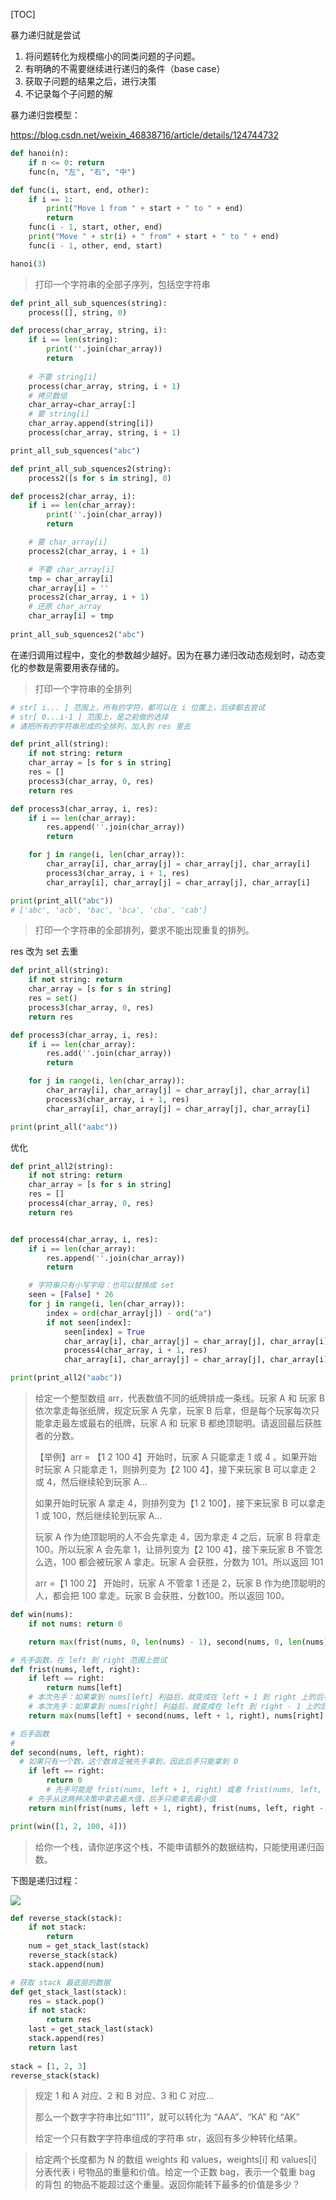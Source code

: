 [TOC]

暴力递归就是尝试

1. 将问题转化为规模缩小的同类问题的子问题。
2. 有明确的不需要继续进行递归的条件（base case）
3. 获取子问题的结果之后，进行决策
4. 不记录每个子问题的解



暴力递归尝模型：

https://blog.csdn.net/weixin_46838716/article/details/124744732



```python
def hanoi(n):
    if n <= 0: return
    func(n, "左", "右", "中")

def func(i, start, end, other):
    if i == 1:
        print("Move 1 from " + start + " to " + end)
        return
    func(i - 1, start, other, end)
    print("Move " + str(i) + " from" + start + " to " + end)
    func(i - 1, other, end, start)

hanoi(3)
```



> 打印一个字符串的全部子序列，包括空字符串





```python
def print_all_sub_squences(string):
    process([], string, 0)

def process(char_array, string, i):
    if i == len(string):
        print(''.join(char_array))
        return
		
    # 不要 string[i]
    process(char_array, string, i + 1)
    # 拷贝数组
    char_array=char_array[:]
    # 要 string[i]
    char_array.append(string[i])
    process(char_array, string, i + 1)

print_all_sub_squences("abc")
```





```python
def print_all_sub_squences2(string):
    process2([s for s in string], 0)

def process2(char_array, i):
    if i == len(char_array):
        print(''.join(char_array))
        return

    # 要 char_array[i]
    process2(char_array, i + 1)

    # 不要 char_array[i]
    tmp = char_array[i]
    char_array[i] = ''
    process2(char_array, i + 1)
    # 还原 char_array
    char_array[i] = tmp
    
print_all_sub_squences2("abc")
```



在递归调用过程中，变化的参数越少越好。因为在暴力递归改动态规划时，动态变化的参数是需要用表存储的。



> 打印一个字符串的全排列



```python
# str[ i... ] 范围上，所有的字符，都可以在 i 位置上，后续都去尝试
# str[ 0...i-1 ] 范围上，是之前做的选择
# 请把所有的字符串形成的全排列，加入到 res 里去

def print_all(string):
    if not string: return
    char_array = [s for s in string]
    res = []
    process3(char_array, 0, res)
    return res

def process3(char_array, i, res):
    if i == len(char_array):
        res.append(''.join(char_array))
        return

    for j in range(i, len(char_array)):
        char_array[i], char_array[j] = char_array[j], char_array[i]
        process3(char_array, i + 1, res)
        char_array[i], char_array[j] = char_array[j], char_array[i]

print(print_all("abc"))
# ['abc', 'acb', 'bac', 'bca', 'cba', 'cab']
```



> 打印一个字符串的全部排列，要求不能出现重复的排列。

res 改为 set 去重

```python
def print_all(string):
    if not string: return
    char_array = [s for s in string]
    res = set()
    process3(char_array, 0, res)
    return res

def process3(char_array, i, res):
    if i == len(char_array):
        res.add(''.join(char_array))
        return

    for j in range(i, len(char_array)):
        char_array[i], char_array[j] = char_array[j], char_array[i]
        process3(char_array, i + 1, res)
        char_array[i], char_array[j] = char_array[j], char_array[i]

print(print_all("aabc"))
```



优化

```python
def print_all2(string):
    if not string: return
    char_array = [s for s in string]
    res = []
    process4(char_array, 0, res)
    return res


def process4(char_array, i, res):
    if i == len(char_array):
        res.append(''.join(char_array))
        return

    # 字符串只有小写字母：也可以替换成 set
    seen = [False] * 26
    for j in range(i, len(char_array)):
        index = ord(char_array[j]) - ord("a")
        if not seen[index]:
            seen[index] = True
            char_array[i], char_array[j] = char_array[j], char_array[i]
            process4(char_array, i + 1, res)
            char_array[i], char_array[j] = char_array[j], char_array[i]

print(print_all2("aabc"))
```



> 给定一个整型数组 arr，代表数值不同的纸牌排成一条线。玩家 A 和 玩家 B 依次拿走每张纸牌，规定玩家 A 先拿，玩家 B 后拿，但是每个玩家每次只能拿走最左或最右的纸牌，玩家 A 和 玩家 B 都绝顶聪明。请返回最后获胜者的分数。
>
> 【举例】arr = 【1	2	100	4】开始时，玩家 A  只能拿走 1 或 4 。如果开始时玩家 A 只能拿走 1，则排列变为【2	100	4】，接下来玩家 B 可以拿走 2 或 4，然后继续轮到玩家 A...
>
> 如果开始时玩家 A 拿走 4，则排列变为【1	2	100】，接下来玩家 B 可以拿走 1 或 100，然后继续轮到玩家 A...
>
> 玩家 A 作为绝顶聪明的人不会先拿走 4，因为拿走 4 之后，玩家 B 将拿走 100。所以玩家 A 会先拿 1，让排列变为【2	100	4】，接下来玩家 B 不管怎么选，100 都会被玩家 A 拿走。玩家 A 会获胜，分数为 101。所以返回 101
>
> arr =【1	100	2】 开始时，玩家 A 不管拿 1 还是 2，玩家 B 作为绝顶聪明的人，都会把 100 拿走。玩家 B 会获胜，分数100。所以返回 100。



```python
def win(nums):
    if not nums: return 0

    return max(frist(nums, 0, len(nums) - 1), second(nums, 0, len(nums) - 1))

# 先手函数，在 left 到 right 范围上尝试
def frist(nums, left, right):
    if left == right:
        return nums[left]
    # 本次先手：如果拿到 nums[left] 利益后，就变成在 left + 1 到 right 上的后手：second(nums, left + 1, right)
    # 本次先手：如果拿到 nums[right] 利益后，就变成在 left 到 right - 1 上的后手：second(nums, left, right - 1)
    return max(nums[left] + second(nums, left + 1, right), nums[right] + second(nums, left, right - 1))

# 后手函数
# 
def second(nums, left, right):
  # 如果只有一个数，这个数肯定被先手拿到，因此后手只能拿到 0
    if left == right:
        return 0
		# 先手可能是 frist(nums, left + 1, right) 或者 frist(nums, left, right - 1)
    # 先手从这两种决策中拿去最大值，后手只能拿去最小值
    return min(frist(nums, left + 1, right), frist(nums, left, right - 1))

print(win([1, 2, 100, 4]))
```



> 给你一个栈，请你逆序这个栈，不能申请额外的数据结构，只能使用递归函数。

下图是递归过程：

![](images/screenshot-20220804-001337.png)



```python
def reverse_stack(stack):
    if not stack:
        return
    num = get_stack_last(stack)
    reverse_stack(stack)
    stack.append(num)

# 获取 stack 最底层的数据
def get_stack_last(stack):
    res = stack.pop()
    if not stack:
        return res
    last = get_stack_last(stack)
    stack.append(res)
    return last
  
stack = [1, 2, 3]
reverse_stack(stack)
```









> 规定 1 和 A 对应、2 和 B 对应、3 和 C 对应...
>
> 那么一个数字字符串比如“111”，就可以转化为 “AAA”、“KA” 和 “AK”
>
> 给定一个只有数字字符串组成的字符串 str，返回有多少种转化结果。









> 给定两个长度都为 N 的数组 weights 和 values，weights[i] 和 values[i] 分表代表 i 号物品的重量和价值。给定一个正数 bag，表示一个载重 bag 的背包          的物品不能超过这个重量。返回你能转下最多的价值是多少？


